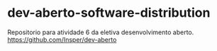 # dev-aberto-software-distribution

Repositorio para atividade 6 da eletiva desenvolvimento aberto.
https://github.com/Insper/dev-aberto